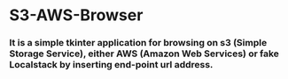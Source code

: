 # S3-AWS-Browser
### It is a simple tkinter application for browsing on s3 (Simple Storage Service), either AWS (Amazon Web Services) or fake Localstack by inserting end-point url address.
